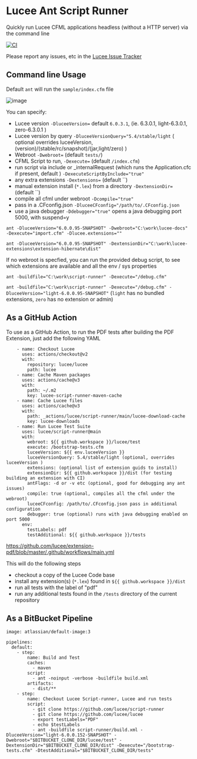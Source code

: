 # Lucee Ant Script Runner

Quickly run Lucee CFML applications headless (without a HTTP server) via the command line

[![CI](https://github.com/lucee/script-runner/actions/workflows/main.yml/badge.svg)](https://github.com/lucee/script-runner/actions/workflows/main.yml)

Please report any issues, etc in the [Lucee Issue Tracker](https://luceeserver.atlassian.net/issues/?jql=labels%20%3D%20%22script-runner%22)

## Command line Usage

Default `ant` will run the `sample/index.cfm` file

![image](https://user-images.githubusercontent.com/426404/122402355-b0dbf980-cf7d-11eb-8837-37dec47d0713.png)

You can specify:

- Lucee version `-DluceeVersion=` default `6.0.3.1`, (ie. 6.3.0.1, light-6.3.0.1, zero-6.3.0.1 )
- Lucee version by query `-DluceeVersionQuery="5.4/stable/light` ( optional overrides luceeVersion, (version)/(stable/rc/snapshot)/(jar,light/zero) )
- Webroot `-Dwebroot=`  (default `tests/`)
- CFML Script to run, `-Dexecute=` (default `/index.cfm`)
- run script via include or _internalRequest (which runs the Application.cfc if present, default ) `-DexecuteScriptByInclude="true"`
- any extra extensions `-Dextensions=` (default ``)
- manual extension install (`*.lex`) from a directory `-DextensionDir=` (default ``)
- compile all cfml under webroot `-Dcompile="true"`
- pass in a .CFconfig.json `-DluceeCFconfig="/path/to/.CFconfig.json`
- use a java debugger `-Ddebugger="true"` opens a java debugging port 5000, with suspend=y

`ant -DluceeVersion="6.0.0.95-SNAPSHOT" -Dwebroot="C:\work\lucee-docs" -Dexecute="import.cfm" -Dlucee.extensions=""`

`ant -DluceeVersion="6.0.0.95-SNAPSHOT" -DextensionDir="C:\work\lucee-extensions\extension-hibernate\dist"`

If no webroot is specfied, you can run the provided debug script, to see which extensions are available and all the env / sys properties

`ant -buildfile="C:\work\script-runner" -Dexecute="/debug.cfm"`

`ant -buildfile="C:\work\script-runner" -Dexecute="/debug.cfm" -DluceeVersion="light-6.0.0.95-SNAPSHOT"` (`light` has no bundled extensions, `zero` has no extension or admin)

## As a GitHub Action

To use as a GitHub Action, to run the PDF tests after building the PDF Extension, just add the following YAML

```
    - name: Checkout Lucee
      uses: actions/checkout@v2
      with:
        repository: lucee/lucee
        path: lucee
    - name: Cache Maven packages
      uses: actions/cache@v3
      with:
        path: ~/.m2
        key: lucee-script-runner-maven-cache
    - name: Cache Lucee files
      uses: actions/cache@v3
      with:
        path: _actions/lucee/script-runner/main/lucee-download-cache
        key: lucee-downloads
    - name: Run Lucee Test Suite
      uses: lucee/script-runner@main
      with:
        webroot: ${{ github.workspace }}/lucee/test
        execute: /bootstrap-tests.cfm
        luceeVersion: ${{ env.luceeVersion }}
        luceeVersionQuery: 5.4/stable/light (optional, overrides luceeVersion )
        extensions: (optional list of extension guids to install)
        extensionDir: ${{ github.workspace }}/dist (for testing building an extension with CI)
        antFlags: -d or -v etc (optional, good for debugging any ant issues)
        compile: true (optional, compiles all the cfml under the webroot)
        luceeCFconfig: /path/to/.CFconfig.json pass in additional configuration
        debugger: true (optional) runs with java debugging enabled on port 5000
      env:
        testLabels: pdf
        testAdditional: ${{ github.workspace }}/tests
```

https://github.com/lucee/extension-pdf/blob/master/.github/workflows/main.yml

This will do the following steps

- checkout a copy of the Lucee Code base
- install any extension(s) (`*.lex`) found in `${{ github.workspace }}/dist`
- run all tests with the label of "pdf"
- run any additional tests found in the `/tests` directory of the current repository

## As a BitBucket Pipeline

```
image: atlassian/default-image:3

pipelines:
  default:
    - step:
        name: Build and Test
        caches:
          - maven
        script:
          - ant -noinput -verbose -buildfile build.xml
        artifacts:
          - dist/**
    - step:
        name: Checkout Lucee Script-runner, Lucee and run tests
        script:
          - git clone https://github.com/lucee/script-runner
          - git clone https://github.com/lucee/lucee
          - export testLabels="PDF"
          - echo $testLabels
          - ant -buildfile script-runner/build.xml -DluceeVersion="light-6.0.0.152-SNAPSHOT" -Dwebroot="$BITBUCKET_CLONE_DIR/lucee/test" -DextensionDir="$BITBUCKET_CLONE_DIR/dist" -Dexecute="/bootstrap-tests.cfm" -DtestAdditional="$BITBUCKET_CLONE_DIR/tests"
```
